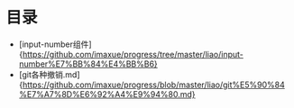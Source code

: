 # 目录

- [input-number组件]{https://github.com/imaxue/progress/tree/master/liao/input-number%E7%BB%84%E4%BB%B6}
- [git各种撤销.md]{https://github.com/imaxue/progress/blob/master/liao/git%E5%90%84%E7%A7%8D%E6%92%A4%E9%94%80.md}
